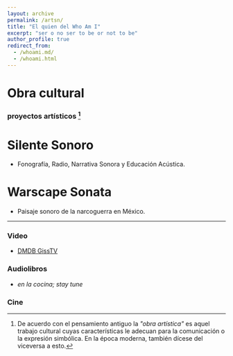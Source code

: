 ```yaml
---
layout: archive
permalink: /artsn/
title: "El quien del Who Am I"
excerpt: "ser o no ser to be or not to be"
author_profile: true
redirect_from: 
  - /whoami.md/
  - /whoami.html
---
```


# Obra cultural
### proyectos artísticos [^1]

<h1 class=".btn"> Silente Sonoro </h1>

 - Fonografía, Radio, Narrativa Sonora y Educación Acústica.

<h1 class=".btn"> Warscape Sonata </h1>

 - Paisaje sonoro de la narcoguerra en México.

---

### Video
 - [DMDB GissTV](http://giss.tv/dmmdb/index.php?channel=vlax "Kill TV! LOL")
 
### Audiolibros
 - _en la cocina; stay tune_

### Cine



[^1]: De acuerdo con el pensamiento antiguo la _"obra artística"_ es aquel trabajo cultural cuyas características le adecuan para la comunicación o la expresión simbólica. En la época moderna, también dícese del viceversa a esto.

